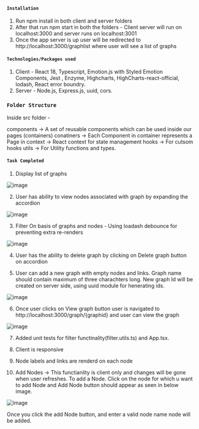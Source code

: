 #### `Installation`

1. Run npm install in both client and server folders
2. After that run npm start in both the folders - Client server will run on localhost:3000 and server runs on localhost:3001
3. Once the app server is up user will be redirected to http://localhost:3000/graphlist where user will see a list of graphs

#### `Technologies/Packages used`
1. Client - React 18, Typescript, Emotion.js with Styled Emotion Components, Jest , Enzyme, Highcharts, HighCharts-react-official, lodash, React error boundry.
2. Server - Node.js, Express.js, uuid, cors.

### `Folder Structure`

Inside src folder - 

components -> A set of reusable components which can be used inside our pages (containers)
conatiners -> Each Component in container represents a Page in 
context -> React context for state management
hooks -> For cutsom hooks
utils -> For Utility functions and types.


#### `Task Completed`

1. Display list of graphs

![image](https://user-images.githubusercontent.com/24535674/170653166-a787ad5a-fe3b-427b-ba9e-c1f499e10ada.png)

2. User has ability to view nodes associated with graph by expanding the accordion

![image](https://user-images.githubusercontent.com/24535674/170653448-300a5315-e5b1-4598-8258-a105fe21bbf3.png)

3. Filter On basis of graphs and nodes - Using loadash debounce for preventing extra re-renders

![image](https://user-images.githubusercontent.com/24535674/170653870-013e4e79-084f-416a-8590-4a011a392507.png)

4. User has the ability to delete graph by clicking on Delete graph button on accordion

5. User can add a new graph with empty nodes and links. Graph name should contain maximum of three charachters long. New graph Id will be created on server side, using uuid module for henerating ids.

![image](https://user-images.githubusercontent.com/24535674/170654431-f9a0304d-4953-4db7-beeb-4c5e5b498c1f.png)

6. Once user clicks on View graph button user is navigated to http://localhost:3000/graph/{graphid} and user can view the graph

![image](https://user-images.githubusercontent.com/24535674/170654911-a079751a-c3a0-44f9-b6cc-792c5687a80e.png)

7. Added unit tests for filter functinality(filter.utils.ts) and App.tsx. 

8. Client is responsive

9. Node labels and links are renderd on each node

10. Add Nodes -> This functianlity is client only and changes will be gone when user refreshes. To add a Node. Click on the node for which u want to add Node and Add Node button should appear as seen in below image.

![image](https://user-images.githubusercontent.com/24535674/170655593-5d9c62b7-ab72-42d4-8868-fb009cc9f36d.png)

Once you click the add Node button, and enter a valid node name node will be added.



